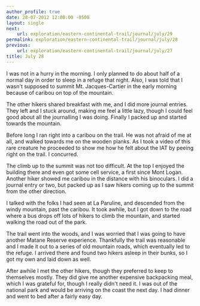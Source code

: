 ```yaml
---
author_profile: true
date: 28-07-2012 12:00:00 -0500
layout: single
next:
    url: exploration/eastern-continental-trail/journal/july/29
permalink: exploration/eastern-continental-trail/journal/july/28
previous:
    url: exploration/eastern-continental-trail/journal/july/27
title: July 28
---
```

I was not in a hurry in the morning. I only planned to do about half of a normal day in order to sleep in a refuge that night. Also, I was told that I wasn't supposed to summit Mt. Jacques-Cartier in the early morning because of caribou on top of the mountain.

The other hikers shared breakfast with me, and I did more journal entries. They left and I stuck around, making me feel a little lazy, though I could feel good about all the journalling I was doing. Finally I packed up and started towards the mountain.

Before long I ran right into a caribou on the trail. He was not afraid of me at all, and walked towards me on the wooden planks. As I took a video of this rare creature he proceeded to show me how he felt about the IAT by peeing right on the trail. I concurred.

The climb up to the summit was not too difficult. At the top I enjoyed the building there and even got some cell service, a first since Mont Logan. Another hiker showed me caribou in the distance with his binoculars. I did a journal entry or two, but packed up as I saw hikers coming up to the summit from the other direction.

I talked with the folks I had seen at La Paruline, and descended from the windy mountain, past the caribou. It took awhile, but I got down to the road where a bus drops off lots of hikers to climb the mountain, and started walking the road out of the park.

The trail went into the woods, and I was worried that I was going to have another Matane Reserve experience. Thankfully the trail was reasonable and I made it out to a series of old mountain roads, which eventually led to the refuge. I arrived there and found two hikers asleep in their bunks, so I got my own and laid down as well.

After awhile I met the other hikers, though they preferred to keep to themselves mostly. They did give me another expensive backpacking meal, which I was grateful for, though I really didn't need it. I was out of the national park and would be arriving on the coast the next day. I had dinner and went to bed after a fairly easy day.